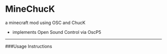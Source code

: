 # MineChucK
a minecraft mod using OSC and ChucK
- implements Open Sound Control via OscP5
---
###Usage Instructions

